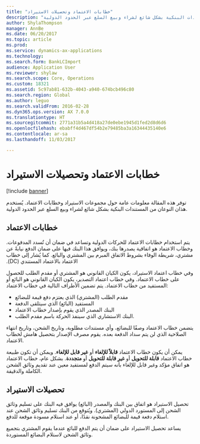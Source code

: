 ```yaml
---
title: "خطابات الاعتماد وتحصيلات الاستيراد"
description: "توفر هذه المقالة معلومات عامة حول مجموعات الاستيراد وخطابات الاعتماد. يُستخدم هذان النوعان من المستندات البنكية بشكل شائع لشراء وبيع السلع عبر الحدود الدولية."
author: ShylaThompson
manager: AnnBe
ms.date: 06/20/2017
ms.topic: article
ms.prod: 
ms.service: dynamics-ax-applications
ms.technology: 
ms.search.form: BankLCImport
audience: Application User
ms.reviewer: shylaw
ms.search.scope: Core, Operations
ms.custom: 18321
ms.assetid: 5c97ab81-632b-4043-a940-674bcb496c80
ms.search.region: Global
ms.author: leguo
ms.search.validFrom: 2016-02-28
ms.dyn365.ops.version: AX 7.0.0
ms.translationtype: HT
ms.sourcegitcommit: 2771a31b5a4d418a27de0ebe1945d1fed2d8d6d6
ms.openlocfilehash: ebabff4d467df54b2e79485ba3a16344435140e6
ms.contentlocale: ar-sa
ms.lasthandoff: 11/03/2017

---
```


# <a name="letters-of-credit-and-import-collections"></a>خطابات الاعتماد وتحصيلات الاستيراد

[!include [banner](../includes/banner.md)]

توفر هذه المقالة معلومات عامة حول مجموعات الاستيراد وخطابات الاعتماد. يُستخدم هذان النوعان من المستندات البنكية بشكل شائع لشراء وبيع السلع عبر الحدود الدولية.

<a name="letters-of-credit"></a>خطابات الاعتماد
-----------------

‏‫يتم استخدام خطابات الاعتماد للحركات الدولية وتساعد في ضمان أن تُسدد المدفوعات. وخطاب الاعتماد هو اتفاقية يصدرها بنك، ويوافق هذا البنك فيها على ضمان الدفع نيابةً عن مشتري، شريطة الوفاء بشروط الاتفاق المبرم بين المشتري والبائع. كما يُشار إلى خطاب الاعتماد بالاعتماد المستندي (DC).‬

وفي خطاب اعتماد الاستيراد، يكون الكيان القانوني هو المشتري أو مقدم الطلب للحصول على خطاب الاعتماد. وفي خطاب اعتماد التصدير، يكون الكيان القانوني هو البائع أو المستفيد من خطاب الاعتماد. يتم تضمين الأطراف التالية في خطاب الاعتماد:

-   مقدم الطلب (المشتري) الذي يعتزم دفع قيمة للبضائع
-   المستفيد (البائع) الذي سيتلقى الدفعة
-   البنك المصدر الذي يقوم بإصدار خطاب الاعتماد
-   البنك الاستشاري الذي سينفذ الحركة باسم مقدم الطلب.

يتضمن خطاب الاعتماد وصفًا للبضائع، وأي مستندات مطلوبة، وتاريخ الشحن، وتاريخ انتهاء الصلاحية الذي لن يتم سداد الدفعة بعده. يقوم مصرف الإصدار بتحصيل هامش لخطاب الاعتماد. 

يمكن أن يكون خطاب الاعتماد **قابلاً للإلغاء** أو **غير قابل للإلغاء**. ويمكن أن تكون طبيعة خطاب الاعتماد **قابلة للتحويل** أو **غير قابلة للتحويل** أو **متجددة**. بشكل عام، خطاب الاعتماد هو اتفاق مؤكد وغير قابل للإلغاء بأنه سيتم الدفع لمستفيد معين عند تقديم وثائق الشحن الكاملة والدقيقة.

## <a name="import-collections"></a>تحصيلات الاستيراد
تحصيل الاستيراد هو اتفاق بين البنك والمصدر (البائع) يوافق فيه البنك على تسليم وثائق الشحن إلى المستورد الدولي (المشتري). ويُتوقع من البنك تسليم وثائق الشحن عند استلام دفعة قيمة للبضائع المشحونة نقدًا، أو عند استلام مسودة موقعة للدفع. 

يساعد تحصيل الاستيراد على ضمان أن يتم الدفع للبائع عندما يقوم المشتري بتجميع وثائق الشحن لاستلام البضائع المستوردة.





